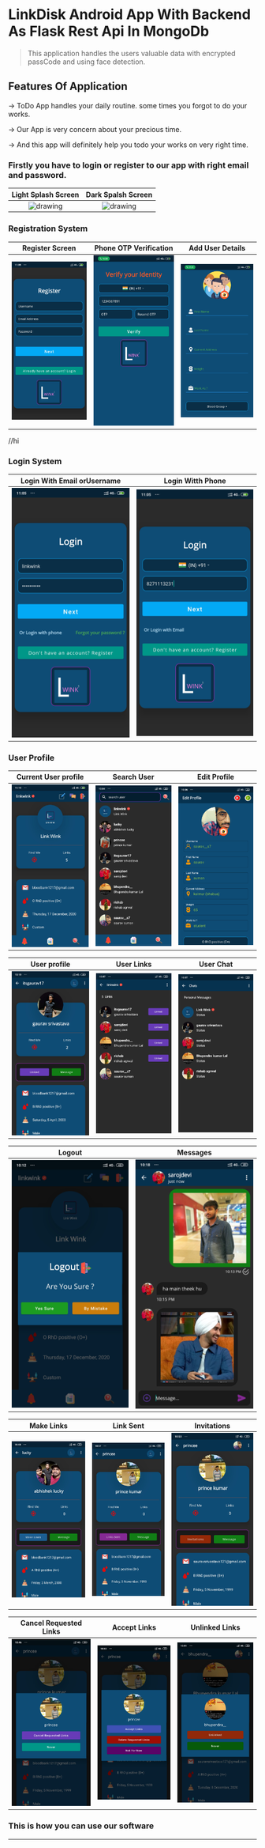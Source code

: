 # LinkDisk Android App With Backend As Flask Rest Api In MongoDb


>This application handles the users valuable data with encrypted passCode and using face detection.




>



## Features Of Application

&rarr; ToDo App handles your daily routine. some times you forgot to do your works.

&rarr; Our App is very concern about your precious time. 

&rarr; And this app will definitely help you todo your works on very right time.

### Firstly you have to login or register to our app with right email and password.

 Light Splash Screen             |  Dark Spalsh Screen
 :-------------------------:|:-------------------------:
  <img src="images/light_s.jpg" alt="drawing" width="250"/>  | <img src="images/splash.jpg" alt="drawing" width="250"/>
 



### Registration System



Register Screen             |  Phone OTP Verification         |  Add User Details
:-------------------------:|:-------------------------:|:-------------------------:
 <img src="images/register_link_wink.jpg" alt="drawing" width="250"/>  | <img src="images/phone_otp.jpg" alt="drawing" width="250"/> | <img src="images/user_details.jpg" alt="drawing" width="250"/>

//hi


### Login System

 Login With Email orUsername             |  Login Witth Phone
:-------------------------:|:-------------------------:
 <img src="images/email_login_link_wink.jpg" alt="drawing" width="250"/>  | <img src="images/phone_login_link_wink.jpg" alt="drawing" width="250"/>


### User Profile

Current User profile             |  Search User         |  Edit Profile
:-------------------------:|:-------------------------:|:-------------------------:
 <img src="images/link_wink_profile.jpg" alt="drawing" width="250"/>  | <img src="images/search.jpg" alt="drawing" width="250"/> | <img src="images/edit_profile.jpg" alt="drawing" width="250"/>



User profile             |  User Links         |  User Chat
:-------------------------:|:-------------------------:|:-------------------------:
 <img src="images/other_user.jpg" alt="drawing" width="250"/>  | <img src="images/links.jpg" alt="drawing" width="250"/> | <img src="images/chat.jpg" alt="drawing" width="250"/>



Logout            |  Messages
:-------------------------:|:-------------------------:
 <img src="images/logout.jpg" alt="drawing" width="250"/>  | <img src="images/message.jpg" alt="drawing" width="250"/>



Make Links            |  Link Sent         |  Invitations
:-------------------------:|:-------------------------:|:-------------------------:
 <img src="images/make_links.jpg" alt="drawing" width="250"/>  | <img src="images/sent.jpg" alt="drawing" width="250"/> | <img src="images/invite.jpg" alt="drawing" width="250"/>


Cancel Requested Links             |  Accept Links         |  Unlinked Links
:-------------------------:|:-------------------------:|:-------------------------:
 <img src="images/cancel.jpg" alt="drawing" width="250"/>  | <img src="images/accept.jpg" alt="drawing" width="250"/> | <img src="images/unlinked.jpg" alt="drawing" width="250"/>





### This is how you can use our software


***
